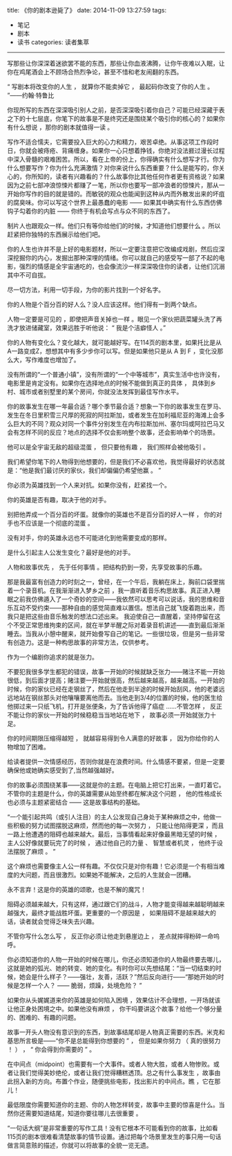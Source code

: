 title: 《你的剧本逊毙了》
date: 2014-11-09 13:27:59
tags: 
- 笔记
- 剧本
- 读书
categories: 读者集萃
---
写那些让你深深着迷欲罢不能的东西，那些让你血液沸腾，让你午夜难以入眠，让你在鸡尾酒会上不顾场合热烈争论，甚至不惜和老友闹翻的东西。

“ 写剧本将改变你的人生 ， 就算你不能卖掉它 ， 最起码你改变了你的人生 。 ”——约翰·特鲁比

你现所写的东西在深深吸引别人之前，是否深深吸引着你自己？可能已经深藏于表之下的十七层底，你笔下的故事是不是终究还是围绕某个吸引你的核心的？如果你有什么想说 ，那你的剧本就值得一读 。
<!--more-->
写作不适合懦夫，它需要投入巨大的心力和精力，艰苦卓绝。从事这项工作段时日，你就会被痔疮、背痛缠身。如果你一心只想着挣钱，你绝对没法捱过漫长过程中深入骨髓的艰难困苦。所以，看在上帝的份上，你得确实有什么想写才行。你为什么想要写作？你为什么充满激情？对你来说什么东西重要？什么是能写的，你关心的，你所知的，读者有兴趣看的？什么故事你比其他任何作者更有资格说？如果因为之前七部冲浪惊悚片都赚了一笔，所以你也要写一部冲浪者的惊悚片，那从一开始你写作的目的就是错的。而敏锐的观众也能闻到这种从内而外散发出来的坏疽的腐臭味。你可以写这个世界上最愚蠢的电影 —— 如果其中确实有什么东西仿佛钩子勾着你的内脏 —— 你终于有机会写点与众不同的东西了。

制片人也跟观众一样。他们只有等你给他们的时候，才知道他们想要什么 。所以赶紧把你独特的东西展示给他们吧。

你的人生也许并不是上好的电影题材，所以一定要注意把它改编成戏剧，然后应深深挖掘你的内心，发掘出那种深埋的情绪。你可以就自己的感受写一部了不起的电影，强烈的情感是全宇宙通吃的，也会像流沙一样深深吸住你的读者，让他们沉溺其中不可自拔。

尽一切方法，利用一切手段，为你的影片找到一个好名字。

你的人物是个百分百的好人么？没人应该这样。他们得有一到两个缺点。

人物一定要是可见的 ，即使把声音关掉也一样 。眼见一个家伙把蔬菜罐头洗了再洗才放进储藏室，效果远胜于听他说： “ 我是个洁癖怪人 。”

你的人物有变化么？变化越大，就可能越好写。在114页的剧本里，如果托比是从A一路变成Z，想想其中有多少步你可以写。但是如果他只是从 A 到 F ，变化没那么大，写作难度也增加了。

没有所谓的“一个普通小镇”，没有所谓的“一个中等城市”，真实生活中也许没有，电影里是肯定没有。如果你在选择地点的时候不能做到真正的具体 ， 具体到乡村、城市或者别墅里的某个房间，你就没法发挥到最佳写作水平。

你的故事发生在哪一年最合适？哪个季节最合适？想象一下你的故事发生在罗马、发生在冬日里积雪三尺厚的死寂的阿拉斯加，或者发生在加利福尼亚的海滩上会多么巨大的不同？观众对同一个事件分别发生在内布拉斯加州、塞尔玛或阿拉巴马又会有怎样不同的反应？地点的选择不仅会影响整个故事，还会影响单个的场景。

他可以是全宇宙无敌的超级混蛋 ， 但只要他有趣 ， 我们照样会被他吸引 。 

我们希望你笔下的人物得到他想要的，但是我们不必喜欢他，我觉得最好的状态就是：“他是我们最讨厌的家伙，我们却偏偏仍希望他赢 。 ”

你必须为英雄找到一个人来对抗。如果你没有，赶紧找一个。

你的英雄是否有趣，取决于他的对手。

别把他弄成一个百分百的坏蛋。就像你的英雄也不是百分百的好人一样 ， 你的对手也不应该是一个彻底的混蛋 。

没有对手，你的英雄永远也不可能进化到他需要变成的那样。

是什么引起主人公发生变化？最好是他的对手。

人物和故事优先 ， 先于任何事情 。把结构扔到一旁，先享受故事的乐趣。

那是我最富有创造力的时刻之一，曾经，在一个午后，我躺在床上，胸前口袋里揣着一个录音机。在我渐渐进入梦乡之前 ，我一直听着音乐构思故事。真正进入睡眠之前我仿佛遁入了一个奇妙的空间——我依然可以思考可以说话，我的思维和音乐互动不受约束——那种自由的感觉简直难以置信。想法自己就飞旋着跑出来，而我只是把这些由音乐触发的想法口述出来。 我迫使自己一直醒着，坚持停留在这个不受正常思维拘束的区间，就在半梦半醒之际对着录音机讲述——直到最后渐渐睡去。当我从小憩中醒来，就开始誊写自己的笔记。一些很垃圾，但是另一些非常有创造力。这是一种构思故事的非常方法，仅供参考。

作为一个编剧你追求的就是张力。

不要犯我很多学生都犯的错误，故事一开始的时候就缺乏张力——赌注不能一开始很低，到后面才提高；赌注要一开始就很高，然后越来越高，越来越高。一开始的时候，你的家伙已经在走钢丝了，然后在他走到半途的时候开始刮风，他的老婆远远地站在钢丝那头对他嚷嚷要离他而去。当他走到3/4的位置的时候，他的医生给他掷过来一只纸飞机，打开是张便条，为了告诉他得了癌症 ……不管怎样 ， 反正不能让你的家伙一开始的时候稳稳当当地站在地下 ， 故事必须一开始就张力十足。

你的时间期限压缩得越短 ， 就越容易得到令人满意的好故事 ， 因为你给你的人物增加了困难。

给读者提供一次情感经历，否则你就是在浪费时间。什么情感不要紧，但是一定要确保他或她确实感受到了,当然越强越好。

你的故事必须围绕某事——这就是你的主题。在电脑上把它打出来，一直盯着它。不管你的主题是什么，你的英雄需要从始至终都在解决这个问题 ， 他的性格成长也必须与主题紧密结合 —— 这是故事结构的基础。

“一个能引起共鸣（或引人注目）的主人公发现自己身处于某种麻烦之中，他做一些积极的努力试图摆脱这麻烦，然而他的每一次努力 ， 只能让他陷得更深 ，而且一路上他遭遇的阻碍也越来越大。最后，当事情看起来好像最黑暗无望的时候 ， 主人公好像就要玩完了的时候 ， 通过他自己的力量 、 智慧或者机灵 ， 他终于设法摆脱了麻烦 。 ”

这个麻烦也需要像主人公一样有趣。不仅仅只是对你有趣！它必须是一个有相当难度的大问题，而且很激烈。如果她不能解决，之后的人生就会一团糟。

永不言弃！这是你的英雄的颂歌，也是不解的魔咒！

阻碍必须越来越大，只有这样，通过跟它们的战斗，人物才能变得越来越聪明越来越强大，最终才能战胜坏蛋。更重要的一个原因是 ， 如果阻碍不是越来越大的话，读者就会觉得乏味失去兴趣。

不管你写什么怎么写 ， 反正你必须让他走到悬崖边上 ， 差点就摔得粉碎一命呜呼。

你必须知道你的人物一开始的时候在哪儿，你还必须知道你的人物最终要去哪儿，这就是她的弧光、她的转变、她的变化。有时你可以先想结尾：“当一切结束的时候，她会是什么样子？——强壮，友善，活跃？”然后反向进行——“那她开始的时候是怎样一个人？ —— 脆弱，烦躁，处境危险？ ”

如果你从头娓娓道来你的英雄是如何陷入困境 ，效果估计不会理想，一开场就该让他正身处困境之中。如果他没有麻烦 ， 你干吗要讲这个故事？给他一个够分量的、困难的、有趣的问题。

故事一开头人物没有意识到的东西，到故事结尾却是人物真正需要的东西。米克和基思所言极是——“你不是总能得到你想要的 ” ， 但是如果你努力 （ 真的很努力 ！ ） ， “ 你会得到你需要的 ” 。

在中间点（midpoint）也需要有一个大事件。或者人物大胜，或者人物惨败。或者让我们觉得美妙绝伦，或者让我们觉得糟糕透顶。总之有什么事发生 ，故事由此拐入新的方向。布置个作业，随便挑些电影，找出影片的中间点。瞧 ，它在那儿！

最低限度你需要知道你的主题、你的人物怎样转变，故事中主要的惊喜是什么。当然你还需要知道结尾，知道你要往哪儿去很重要 。 

“一句话大纲”是非常重要的写作工具！没有它根本不可能看到你的故事，比如看115页的剧本很难看清楚故事的情节设置。通过把每个场景里发生的事只用一句话做言简意赅的描述，你就可以将故事的全貌一览无遗。
